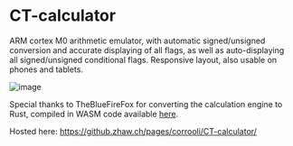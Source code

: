 # CT-calculator

ARM cortex M0 arithmetic emulator, with automatic signed/unsigned conversion and accurate displaying of all flags, as well as auto-displaying all signed/unsigned conditional flags. Responsive layout, also usable on phones and tablets.

![image](https://user-images.githubusercontent.com/61276147/156471174-8fee32c9-6dcf-484e-9102-b26b6177c059.png)

Special thanks to TheBlueFireFox for converting the calculation engine to Rust, compiled in WASM code available [here](https://github.zhaw.ch/hornuadr/ct-calculator).

Hosted here: https://github.zhaw.ch/pages/corrooli/CT-calculator/
